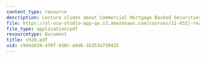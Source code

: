 ```yaml
---
content_type: resource
description: Lecture slides about Commercial Mortgage Backed Securities (CMBS).
file: https://ol-ocw-studio-app-qa.s3.amazonaws.com/courses/11-432j-real-estate-capital-markets-spring-2007/c9dedd344f0f930ca9d61b353a730425_ch20.pdf
file_type: application/pdf
resourcetype: Document
title: ch20.pdf
uid: c9dedd34-4f0f-930c-a9d6-1b353a730425
---
```

